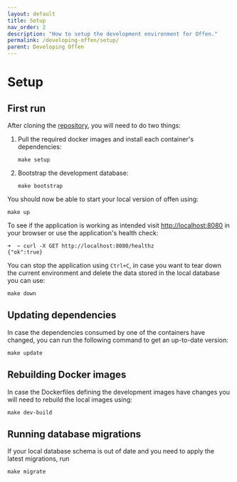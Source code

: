 ```yaml
---
layout: default
title: Setup
nav_order: 2
description: "How to setup the development environment for Offen."
permalink: /developing-offen/setup/
parent: Developing Offen
---
```


# Setup

## First run

After cloning the [repository][], you will need to do two things:

1. Pull the required docker images and install each container's dependencies:
    ```
    make setup
    ```
1. Bootstrap the development database:
    ```
    make bootstrap
    ```
You should now be able to start your local version of offen using:
```
make up
```

To see if the application is working as intended visit <http://localhost:8080> in your browser or use the application's health check:

```
➜  ~ curl -X GET http://localhost:8080/healthz
{"ok":true}
```

You can stop the application using `Ctrl+C`, in case you want to tear down the current environment and delete the data stored in the local database you can use:

```
make down
```

[repository]: https://github.com/offen/offen

## Updating dependencies

In case the dependencies consumed by one of the containers have changed, you can run the following command to get an up-to-date version:

```
make update
```

## Rebuilding Docker images

In case the Dockerfiles defining the development images have changes you will need to rebuild the local images using:

```
make dev-build
```

## Running database migrations

If your local database schema is out of date and you need to apply the latest migrations, run

```
make migrate
```
